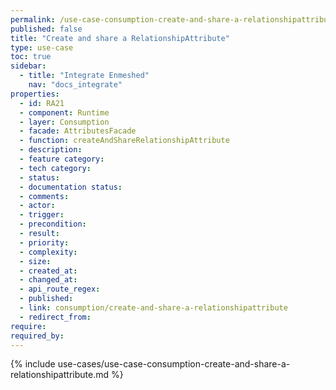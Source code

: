 ```yaml
---
permalink: /use-case-consumption-create-and-share-a-relationshipattribute
published: false
title: "Create and share a RelationshipAttribute"
type: use-case
toc: true
sidebar:
  - title: "Integrate Enmeshed"
    nav: "docs_integrate"
properties:
  - id: RA21
  - component: Runtime
  - layer: Consumption
  - facade: AttributesFacade
  - function: createAndShareRelationshipAttribute
  - description:
  - feature category:
  - tech category:
  - status:
  - documentation status:
  - comments:
  - actor:
  - trigger:
  - precondition:
  - result:
  - priority:
  - complexity:
  - size:
  - created_at:
  - changed_at:
  - api_route_regex:
  - published:
  - link: consumption/create-and-share-a-relationshipattribute
  - redirect_from:
require:
required_by:
---
```


{% include use-cases/use-case-consumption-create-and-share-a-relationshipattribute.md %}
